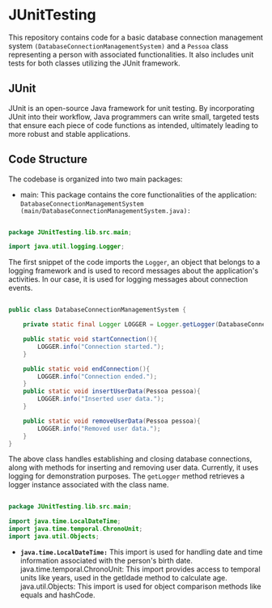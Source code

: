 # JUnitTesting

This repository contains code for a basic database connection management system `(DatabaseConnectionManagementSystem)` and a `Pessoa` class representing a person with associated functionalities. 
It also includes unit tests for both classes utilizing the JUnit framework.

## JUnit

JUnit is an open-source Java framework for unit testing. By incorporating JUnit into their workflow, Java programmers can write small, targeted tests that ensure each piece of code functions as intended, ultimately leading to more robust and stable applications.

## Code Structure
The codebase is organized into two main packages:

- main: This package contains the core functionalities of the application:
`DatabaseConnectionManagementSystem (main/DatabaseConnectionManagementSystem.java):`


```java 

package JUnitTesting.lib.src.main;

import java.util.logging.Logger;

```

The first snippet of the code imports the `Logger`, an object that belongs to a logging framework and is used to record messages about the application's activities.
In our case, it is used for logging messages about connection events. 

```java

public class DatabaseConnectionManagementSystem {

    private static final Logger LOGGER = Logger.getLogger(DatabaseConnectionManagementSystem.class.getName());

    public static void startConnection(){
        LOGGER.info("Connection started.");
    }

    public static void endConnection(){
        LOGGER.info("Connection ended.");
    }
    public static void insertUserData(Pessoa pessoa){
        LOGGER.info("Inserted user data.");
    }

    public static void removeUserData(Pessoa pessoa){
        LOGGER.info("Removed user data.");
    }
}

```
The above class handles establishing and closing database connections, along with methods for inserting and removing user data. 
Currently, it uses logging for demonstration purposes. The `getLogger` method retrieves a logger instance associated with the class name.

```java 

package JUnitTesting.lib.src.main;

import java.time.LocalDateTime;
import java.time.temporal.ChronoUnit;
import java.util.Objects;

```

* **`java.time.LocalDateTime:`** This import is used for handling date and time information associated with the person's birth date.
java.time.temporal.ChronoUnit: This import provides access to temporal units like years, used in the getIdade method to calculate age.
java.util.Objects: This import is used for object comparison methods like equals and hashCode.
